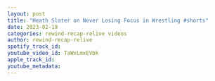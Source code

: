```yaml
---
layout: post
title: "Heath Slater on Never Losing Focus in Wrestling #shorts"
date: 2023-02-19
categories: rewind-recap-relive videos
author: rewind-recap-relive
spotify_track_id: 
youtube_video_id: TaWxLmxEVbk
apple_track_id: 
youtube_metadata: 
---
```

